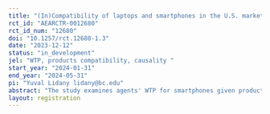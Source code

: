 ```yaml
---
title: "(In)Compatibility of laptops and smartphones in the U.S. market"
rct_id: "AEARCTR-0012680"
rct_id_num: "12680"
doi: "10.1257/rct.12680-1.3"
date: "2023-12-12"
status: "in_development"
jel: "WTP, products compatibility, causality "
start_year: "2024-01-31"
end_year: "2024-05-31"
pi: "Yuval Lidany lidany@bc.edu"
abstract: "The study examines agents' WTP for smartphones given product information. "
layout: registration
---
```


